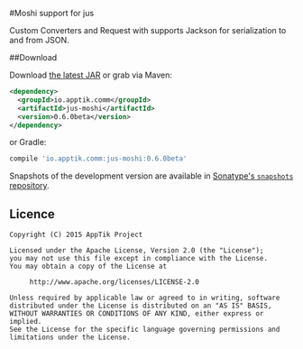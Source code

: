#Moshi support for jus

Custom Converters and Request with supports Jackson for serialization to and from JSON.

##Download

Download [the latest JAR][mvn] or grab via Maven:
```xml
<dependency>
  <groupId>io.apptik.comm</groupId>
  <artifactId>jus-moshi</artifactId>
  <version>0.6.0beta</version>
</dependency>
```
or Gradle:
```groovy
compile 'io.apptik.comm:jus-moshi:0.6.0beta'
```

Snapshots of the development version are available in [Sonatype's `snapshots` repository][snap].


## Licence

    Copyright (C) 2015 AppTik Project

    Licensed under the Apache License, Version 2.0 (the "License");
    you may not use this file except in compliance with the License.
    You may obtain a copy of the License at

         http://www.apache.org/licenses/LICENSE-2.0

    Unless required by applicable law or agreed to in writing, software
    distributed under the License is distributed on an "AS IS" BASIS,
    WITHOUT WARRANTIES OR CONDITIONS OF ANY KIND, either express or implied.
    See the License for the specific language governing permissions and
    limitations under the License.

 [mvn]: https://search.maven.org/remote_content?g=io.apptik.comm&a=jus-moshi&v=LATEST
 [snap]: https://oss.sonatype.org/content/repositories/releases/io/apptik/comm/
